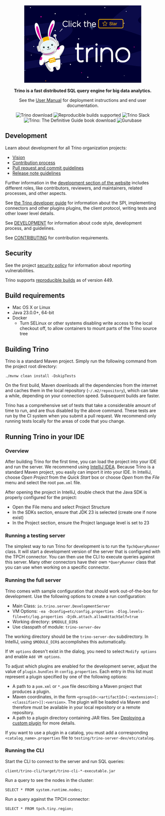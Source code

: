 <p align="center">
    <a href="https://trino.io/"><img alt="Trino Logo" src=".github/homepage.png" /></a>
</p>
<p align="center">
    <b>Trino is a fast distributed SQL query engine for big data analytics.</b>
</p>
<p align="center">
    See the <a href="https://trino.io/docs/current/">User Manual</a> for deployment instructions and end user documentation.
</p>
<p align="center">
  <a href="https://trino.io/download.html" style="text-decoration: none">
    <img src="https://img.shields.io/maven-central/v/io.trino/trino-server.svg?label=Trino" alt="Trino download" />
  </a>
  <a href="https://github.com/jvm-repo-rebuild/reproducible-central/blob/master/content/io/trino/README.md" style="text-decoration: none">
    <img src="https://img.shields.io/endpoint?url=https://raw.githubusercontent.com/jvm-repo-rebuild/reproducible-central/master/content/io/trino/badge.json" alt="Reproducible builds supported" />
  </a>
  <a href="https://trino.io/slack.html"  style="text-decoration: none">
    <img src="https://img.shields.io/static/v1?logo=slack&logoColor=959DA5&label=Slack&labelColor=333a41&message=join%20conversation&color=3AC358" alt="Trino Slack" />
  </a>
  <a href="https://trino.io/trino-the-definitive-guide.html"  style="text-decoration: none">
    <img src="https://img.shields.io/badge/Trino%3A%20The%20Definitive%20Guide-download-brightgreen" alt="Trino: The Definitive Guide book download" />
  </a>
  <a href="https://gurubase.io/g/trino" style="text-decoration: none">
    <img src="https://img.shields.io/badge/Gurubase-Ask%20Trino%20Guru-006BFF" alt="Gurubase" />
  </a>
</p>

## Development

Learn about development for all Trino organization projects:

* [Vision](https://trino.io/development/vision)
* [Contribution process](https://trino.io/development/process#contribution-process)
* [Pull request and commit guidelines](https://trino.io/development/process#pull-request-and-commit-guidelines-)
* [Release note guidelines](https://trino.io/development/process#release-note-guidelines-)

Further information in the [development section of the
website](https://trino.io/development) includes different roles, like
contributors, reviewers, and maintainers, related processes, and other aspects.

See [the Trino developer guide](https://trino.io/docs/current/develop.html) for
information about the SPI, implementing connectors and other plugins plugins,
the client protocol, writing tests and other lower level details.

See [DEVELOPMENT](.github/DEVELOPMENT.md) for information about code style,
development process, and guidelines.

See [CONTRIBUTING](.github/CONTRIBUTING.md) for contribution requirements.

## Security

See the project [security policy](.github/SECURITY.md) for
information about reporting vulnerabilities.

Trino supports [reproducible builds](https://reproducible-builds.org) as of version 449.

## Build requirements

* Mac OS X or Linux
* Java 23.0.0+, 64-bit
* Docker
  * Turn SELinux or other systems disabling write access to the local checkout
    off, to allow containers to mount parts of the Trino source tree

## Building Trino

Trino is a standard Maven project. Simply run the following command from the
project root directory:

    ./mvnw clean install -DskipTests

On the first build, Maven downloads all the dependencies from the internet
and caches them in the local repository (`~/.m2/repository`), which can take a
while, depending on your connection speed. Subsequent builds are faster.

Trino has a comprehensive set of tests that take a considerable amount of time
to run, and are thus disabled by the above command. These tests are run by the
CI system when you submit a pull request. We recommend only running tests
locally for the areas of code that you change.

## Running Trino in your IDE

### Overview

After building Trino for the first time, you can load the project into your IDE
and run the server.  We recommend using
[IntelliJ IDEA](http://www.jetbrains.com/idea/). Because Trino is a standard
Maven project, you easily can import it into your IDE.  In IntelliJ, choose
*Open Project* from the *Quick Start* box or choose *Open*
from the *File* menu and select the root `pom.xml` file.

After opening the project in IntelliJ, double check that the Java SDK is
properly configured for the project:

* Open the File menu and select Project Structure
* In the SDKs section, ensure that JDK 23 is selected (create one if none exist)
* In the Project section, ensure the Project language level is set to 23

### Running a testing server

The simplest way to run Trino for development is to run the `TpchQueryRunner`
class. It will start a development version of the server that is configured with
the TPCH connector. You can then use the CLI to execute queries against this
server. Many other connectors have their own `*QueryRunner` class that you can
use when working on a specific connector.

### Running the full server

Trino comes with sample configuration that should work out-of-the-box for
development. Use the following options to create a run configuration:

* Main Class: `io.trino.server.DevelopmentServer`
* VM Options: `-ea -Dconfig=etc/config.properties -Dlog.levels-file=etc/log.properties -Djdk.attach.allowAttachSelf=true`
* Working directory: `$MODULE_DIR$`
* Use classpath of module: `trino-server-dev`

The working directory should be the `trino-server-dev` subdirectory. In
IntelliJ, using `$MODULE_DIR$` accomplishes this automatically.

If `VM options` doesn't exist in the dialog, you need to select `Modify options`
and enable `Add VM options`.

To adjust which plugins are enabled for the development server, adjust the value of
`plugin.bundles` in `config.properties`. Each entry in this list must represent a plugin
specified by one of the following options:
* A path to a `pom.xml` or `*.pom` file describing a Maven project that produces a plugin.
* Maven coordinates, in the form `<groupId>:<artifactId>[:<extension>[:<classifier>]]:<version>`. The plugin will be loaded via Maven and therefore must be available in your local repository or a remote repository.
* A path to a plugin directory containing JAR files. See [Deploying a custom plugin](https://trino.io/docs/current/develop/spi-overview.html#deploying-a-custom-plugin) for more details.

If you want to use a plugin in a catalog, you must add a corresponding
`<catalog_name>.properties` file to `testing/trino-server-dev/etc/catalog`.

### Running the CLI

Start the CLI to connect to the server and run SQL queries:

    client/trino-cli/target/trino-cli-*-executable.jar

Run a query to see the nodes in the cluster:

    SELECT * FROM system.runtime.nodes;

Run a query against the TPCH connector:

    SELECT * FROM tpch.tiny.region;
